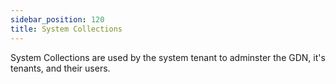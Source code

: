 ```yaml
---
sidebar_position: 120
title: System Collections
---
```


System Collections are used by the system tenant to adminster the GDN, it's tenants, and their users.

<DocCardList />